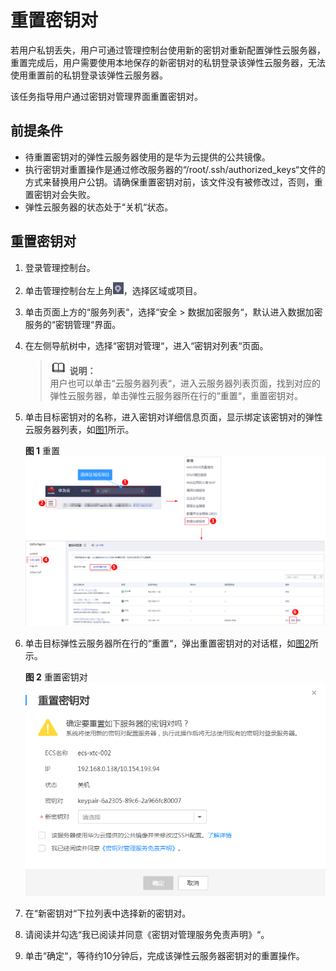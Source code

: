 # 重置密钥对<a name="dew_01_0039"></a>

若用户私钥丢失，用户可通过管理控制台使用新的密钥对重新配置弹性云服务器，重置完成后，用户需要使用本地保存的新密钥对的私钥登录该弹性云服务器，无法使用重置前的私钥登录该弹性云服务器。

该任务指导用户通过密钥对管理界面重置密钥对。

## 前提条件<a name="section2256777914731"></a>

-   待重置密钥对的弹性云服务器使用的是华为云提供的公共镜像。
-   执行密钥对重置操作是通过修改服务器的“/root/.ssh/authorized\_keys“文件的方式来替换用户公钥。请确保重置密钥对前，该文件没有被修改过，否则，重置密钥对会失败。
-   弹性云服务器的状态处于“关机“状态。

## 重置密钥对<a name="section13583125213814"></a>

1.  登录管理控制台。
2.  单击管理控制台左上角![](figures/icon_region-5.png)，选择区域或项目。
3.  单击页面上方的“服务列表“，选择“安全  \>  数据加密服务“，默认进入数据加密服务的“密钥管理“界面。
4.  在左侧导航树中，选择“密钥对管理“，进入“密钥对列表“页面。

    >![](public_sys-resources/icon-note.gif) **说明：**   
    >用户也可以单击“云服务器列表“，进入云服务器列表页面，找到对应的弹性云服务器，单击弹性云服务器所在行的“重置“，重置密钥对。  

5.  单击目标密钥对的名称，进入密钥对详细信息页面，显示绑定该密钥对的弹性云服务器列表，如[图1](#fig8957918111319)所示。

    **图 1**  重置<a name="fig8957918111319"></a>  
    ![](figures/重置.png "重置")

6.  单击目标弹性云服务器所在行的“重置“，弹出重置密钥对的对话框，如[图2](#fig578932141819)所示。

    **图 2**  重置密钥对<a name="fig578932141819"></a>  
    ![](figures/重置密钥对.png "重置密钥对")

7.  在“新密钥对“下拉列表中选择新的密钥对。
8.  请阅读并勾选“我已阅读并同意《密钥对管理服务免责声明》“。
9.  单击“确定“，等待约10分钟后，完成该弹性云服务器密钥对的重置操作。

